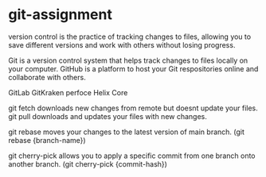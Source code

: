 # git-assignment

<!-- what is version control -->
version control is the practice of tracking changes to files, allowing you to save different versions and work with others without losing progress.

<!-- differnce between git and github -->
Git is a version control system that helps track changes to files locally on your computer. 
GitHub is a platform to host your Git respositories online and collaborate with others.

<!-- three github alternatives -->
GitLab
GitKraken
perfoce Helix Core

<!-- difference between git fetch and git pull -->
git fetch downloads new changes from remote but doesnt update your files.
git pull downloads and updates your files with new changes.

<!-- git rebase and the command for it -->
git rebase moves your changes to the latest version of main branch.
(git rebase {branch-name})

<!-- git cherry-pick and the command for it -->
git cherry-pick allows you to apply a specific commit from one branch onto another branch.
(git cherry-pick {commit-hash})